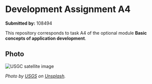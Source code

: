 # Development Assignment A4

**Submitted by:** 108494

This repository corresponds to task A4 of the optional module **Basic concepts of application development**.

## Photo

![USGC satellite image](image/image.jpg)

_Photo by [USGS](https://unsplash.com/es/@usgs) on [Unsplash](https://unsplash.com/es/fotos/pintura-abstracta-verde-y-multicolor-vbLuKHsYIE4)._